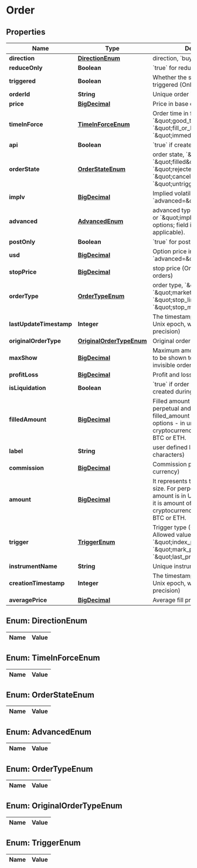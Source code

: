 

# Order

## Properties

Name | Type | Description | Notes
------------ | ------------- | ------------- | -------------
**direction** | [**DirectionEnum**](#DirectionEnum) | direction, &#x60;buy&#x60; or &#x60;sell&#x60; | 
**reduceOnly** | **Boolean** | &#x60;true&#x60; for reduce-only orders only |  [optional]
**triggered** | **Boolean** | Whether the stop order has been triggered (Only for stop orders) |  [optional]
**orderId** | **String** | Unique order identifier | 
**price** | [**BigDecimal**](BigDecimal.md) | Price in base currency | 
**timeInForce** | [**TimeInForceEnum**](#TimeInForceEnum) | Order time in force: &#x60;\&quot;good_til_cancelled\&quot;&#x60;, &#x60;\&quot;fill_or_kill\&quot;&#x60;, &#x60;\&quot;immediate_or_cancel\&quot;&#x60; | 
**api** | **Boolean** | &#x60;true&#x60; if created with API | 
**orderState** | [**OrderStateEnum**](#OrderStateEnum) | order state, &#x60;\&quot;open\&quot;&#x60;, &#x60;\&quot;filled\&quot;&#x60;, &#x60;\&quot;rejected\&quot;&#x60;, &#x60;\&quot;cancelled\&quot;&#x60;, &#x60;\&quot;untriggered\&quot;&#x60; | 
**implv** | [**BigDecimal**](BigDecimal.md) | Implied volatility in percent. (Only if &#x60;advanced&#x3D;\&quot;implv\&quot;&#x60;) |  [optional]
**advanced** | [**AdvancedEnum**](#AdvancedEnum) | advanced type: &#x60;\&quot;usd\&quot;&#x60; or &#x60;\&quot;implv\&quot;&#x60; (Only for options; field is omitted if not applicable).  |  [optional]
**postOnly** | **Boolean** | &#x60;true&#x60; for post-only orders only | 
**usd** | [**BigDecimal**](BigDecimal.md) | Option price in USD (Only if &#x60;advanced&#x3D;\&quot;usd\&quot;&#x60;) |  [optional]
**stopPrice** | [**BigDecimal**](BigDecimal.md) | stop price (Only for future stop orders) |  [optional]
**orderType** | [**OrderTypeEnum**](#OrderTypeEnum) | order type, &#x60;\&quot;limit\&quot;&#x60;, &#x60;\&quot;market\&quot;&#x60;, &#x60;\&quot;stop_limit\&quot;&#x60;, &#x60;\&quot;stop_market\&quot;&#x60; | 
**lastUpdateTimestamp** | **Integer** | The timestamp (seconds since the Unix epoch, with millisecond precision) | 
**originalOrderType** | [**OriginalOrderTypeEnum**](#OriginalOrderTypeEnum) | Original order type. Optional field |  [optional]
**maxShow** | [**BigDecimal**](BigDecimal.md) | Maximum amount within an order to be shown to other traders, 0 for invisible order. | 
**profitLoss** | [**BigDecimal**](BigDecimal.md) | Profit and loss in base currency. |  [optional]
**isLiquidation** | **Boolean** | &#x60;true&#x60; if order was automatically created during liquidation | 
**filledAmount** | [**BigDecimal**](BigDecimal.md) | Filled amount of the order. For perpetual and futures the filled_amount is in USD units, for options - in units or corresponding cryptocurrency contracts, e.g., BTC or ETH. |  [optional]
**label** | **String** | user defined label (up to 32 characters) | 
**commission** | [**BigDecimal**](BigDecimal.md) | Commission paid so far (in base currency) |  [optional]
**amount** | [**BigDecimal**](BigDecimal.md) | It represents the requested order size. For perpetual and futures the amount is in USD units, for options it is amount of corresponding cryptocurrency contracts, e.g., BTC or ETH. |  [optional]
**trigger** | [**TriggerEnum**](#TriggerEnum) | Trigger type (Only for stop orders). Allowed values: &#x60;\&quot;index_price\&quot;&#x60;, &#x60;\&quot;mark_price\&quot;&#x60;, &#x60;\&quot;last_price\&quot;&#x60;. |  [optional]
**instrumentName** | **String** | Unique instrument identifier |  [optional]
**creationTimestamp** | **Integer** | The timestamp (seconds since the Unix epoch, with millisecond precision) | 
**averagePrice** | [**BigDecimal**](BigDecimal.md) | Average fill price of the order |  [optional]


## Enum: DirectionEnum

Name | Value
---- | -----


## Enum: TimeInForceEnum

Name | Value
---- | -----


## Enum: OrderStateEnum

Name | Value
---- | -----


## Enum: AdvancedEnum

Name | Value
---- | -----


## Enum: OrderTypeEnum

Name | Value
---- | -----


## Enum: OriginalOrderTypeEnum

Name | Value
---- | -----


## Enum: TriggerEnum

Name | Value
---- | -----




